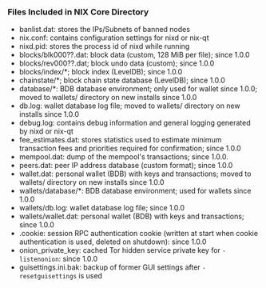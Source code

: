 ### Files Included in NIX Core Directory

* banlist.dat: stores the IPs/Subnets of banned nodes
* nix.conf: contains configuration settings for nixd or nix-qt
* nixd.pid: stores the process id of nixd while running
* blocks/blk000??.dat: block data (custom, 128 MiB per file); since 1.0.0
* blocks/rev000??.dat; block undo data (custom); since 1.0.0
* blocks/index/*; block index (LevelDB); since 1.0.0
* chainstate/*; block chain state database (LevelDB); since 1.0.0
* database/*: BDB database environment; only used for wallet since 1.0.0; moved to wallets/ directory on new installs since 1.0.0
* db.log: wallet database log file; moved to wallets/ directory on new installs since 1.0.0
* debug.log: contains debug information and general logging generated by nixd or nix-qt
* fee_estimates.dat: stores statistics used to estimate minimum transaction fees and priorities required for confirmation; since 1.0.0
* mempool.dat: dump of the mempool's transactions; since 1.0.0.
* peers.dat: peer IP address database (custom format); since 1.0.0
* wallet.dat: personal wallet (BDB) with keys and transactions; moved to wallets/ directory on new installs since 1.0.0
* wallets/database/*: BDB database environment; used for wallets since 1.0.0
* wallets/db.log: wallet database log file; since 1.0.0
* wallets/wallet.dat: personal wallet (BDB) with keys and transactions; since 1.0.0
* .cookie: session RPC authentication cookie (written at start when cookie authentication is used, deleted on shutdown): since 1.0.0
* onion_private_key: cached Tor hidden service private key for `-listenonion`: since 1.0.0
* guisettings.ini.bak: backup of former GUI settings after `-resetguisettings` is used

